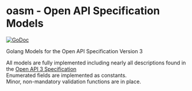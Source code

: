 # oasm - Open API Specification Models

[![GoDoc](https://godoc.org/github.com/tjbrockmeyer/oasm?status.svg)](https://godoc.org/github.com/tjbrockmeyer/oasm)

Golang Models for the Open API Specification Version 3

All models are fully implemented including nearly all descriptions found in the [Open API 3 Specification](https://github.com/OAI/OpenAPI-Specification/blob/master/versions/3.0.0.md)  
Enumerated fields are implemented as constants.  
Minor, non-mandatory validation functions are in place.
